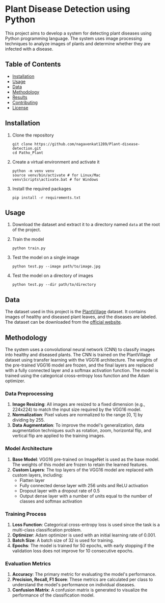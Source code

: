 # Plant Disease Detection using Python

This project aims to develop a system for detecting plant diseases using Python programming language. The system uses image processing techniques to analyze images of plants and determine whether they are infected with a disease.

## Table of Contents

- [Installation](#installation)
- [Usage](#usage)
- [Data](#data)
- [Methodology](#methodology)
- [Results](#results)
- [Contributing](#contributing)
- [License](#license)

## Installation

1. Clone the repository

       git clone https://github.com/nagavenkat1289/Plant-disease-detection.git
       cd Patho_Plant
  
  
2. Create a virtual environment and activate it

       python -m venv venv
       source venv/bin/activate # for Linux/Mac
       venv\Scripts\activate.bat # for Windows 

  
3. Install the required packages

       pip install -r requirements.txt

## Usage

1. Download the dataset and extract it to a directory named `data` at the root of the project.

2. Train the model

       python train.py

3. Test the model on a single image

       python test.py --image path/to/image.jpg

4. Test the model on a directory of images

       python test.py --dir path/to/directory
  
## Data

The dataset used in this project is the [PlantVillage](https://plantvillage.psu.edu/) dataset. It contains images of healthy and diseased plant leaves, and the diseases are labeled. The dataset can be downloaded from the [official website](https://www.kaggle.com/datasets/emmarex/plantdisease).

## Methodology

The system uses a convolutional neural network (CNN) to classify images into healthy and diseased plants. The CNN is trained on the PlantVillage dataset using transfer learning with the VGG16 architecture. The weights of the pre-trained VGG16 model are frozen, and the final layers are replaced with a fully connected layer and a softmax activation function. The model is trained using the categorical cross-entropy loss function and the Adam optimizer.

### Data Preprocessing

1. **Image Resizing**: All images are resized to a fixed dimension (e.g., 224x224) to match the input size required by the VGG16 model.
2. **Normalization**: Pixel values are normalized to the range [0, 1] by dividing by 255.
3. **Data Augmentation**: To improve the model's generalization, data augmentation techniques such as rotation, zoom, horizontal flip, and vertical flip are applied to the training images.

### Model Architecture

1. **Base Model**: VGG16 pre-trained on ImageNet is used as the base model. The weights of this model are frozen to retain the learned features.
2. **Custom Layers**: The top layers of the VGG16 model are replaced with custom layers, including:
   - Flatten layer
   - Fully connected dense layer with 256 units and ReLU activation
   - Dropout layer with a dropout rate of 0.5
   - Output dense layer with a number of units equal to the number of classes and softmax activation

### Training Process

1. **Loss Function**: Categorical cross-entropy loss is used since the task is a multi-class classification problem.
2. **Optimizer**: Adam optimizer is used with an initial learning rate of 0.001.
3. **Batch Size**: A batch size of 32 is used for training.
4. **Epochs**: The model is trained for 50 epochs, with early stopping if the validation loss does not improve for 10 consecutive epochs.

### Evaluation Metrics

1. **Accuracy**: The primary metric for evaluating the model's performance.
2. **Precision, Recall, F1 Score**: These metrics are calculated per class to understand the model's performance on individual diseases.
3. **Confusion Matrix**: A confusion matrix is generated to visualize the performance of the classification model.


